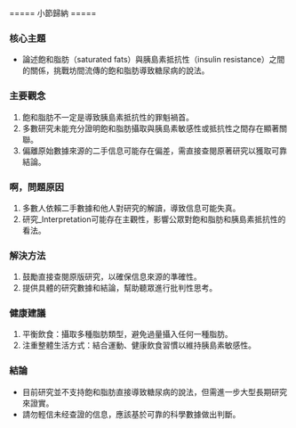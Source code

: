 ===== 小節歸納 =====

### 核心主題
- 論述飽和脂肪（saturated fats）與胰島素抵抗性（insulin resistance）之間的關係，挑戰坊間流傳的飽和脂肪導致糖尿病的說法。

### 主要觀念
1. 飽和脂肪不一定是導致胰島素抵抗性的罪魁禍首。
2. 多數研究未能充分證明飽和脂肪攝取與胰島素敏感性或抵抗性之間存在顯著關聯。
3. 偏離原始數據來源的二手信息可能存在偏差，需直接查閱原著研究以獲取可靠結論。

### 啊，問題原因
1. 多數人依賴二手數據和他人對研究的解讀，導致信息可能失真。
2. 研究_Interpretation可能存在主觀性，影響公眾對飽和脂肪和胰島素抵抗性的看法。

### 解決方法
1. 鼓勵直接查閱原版研究，以確保信息來源的準確性。
2. 提供具體的研究數據和結論，幫助聽眾進行批判性思考。

### 健康建議
1. 平衡飲食：攝取多種脂肪類型，避免過量攝入任何一種脂肪。
2. 注重整體生活方式：結合運動、健康飲食習慣以維持胰島素敏感性。

### 結論
- 目前研究並不支持飽和脂肪直接導致糖尿病的說法，但需進一步大型長期研究來證實。
- 請勿輕信未经查證的信息，應該基於可靠的科學數據做出判斷。